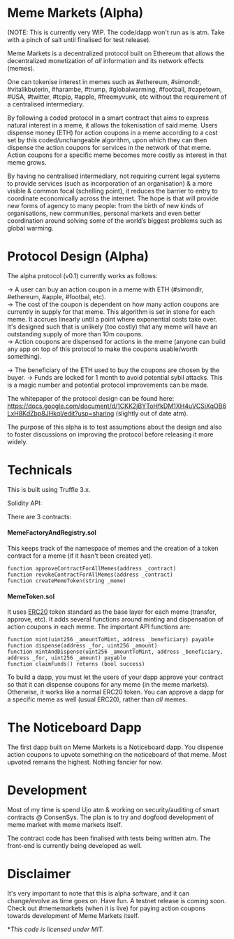 # Meme Markets (Alpha)

(NOTE: This is currently very WIP. The code/dapp won't run as is atm. Take with a pinch of salt until finalised for test release).

Meme Markets is a decentralized protocol built on Ethereum that allows the decentralized monetization of *all* information and its network effects (memes).

One can tokenise interest in memes such as #ethereum, #simondlr, #vitalikbuterin, #harambe, #trump, #globalwarming, #football, #capetown, #USA, #twitter, #tcpip, #apple, #freemyvunk, etc without the requirement of a centralised intermediary.

By following a coded protocol in a smart contract that aims to express natural interest in a meme, it allows the tokenisation of said meme. Users dispense money (ETH) for action coupons in a meme according to a cost set by this coded/unchangeable algorithm, upon which they can then dispense the action coupons for services in the network of that meme. Action coupons for a specific meme becomes more costly as interest in that meme grows.

By having no centralised intermediary, not requiring current legal systems to provide services (such as incorporation of an organisation) & a more visible & common focal (schelling point), it reduces the barrier to entry to coordinate economically across the internet. The hope is that will provide new forms of agency to many people: from the birth of new kinds of organisations, new communities, personal markets and even better coordination around solving some of the world’s biggest problems such as global warming.

# Protocol Design (Alpha)

The alpha protocol (v0.1) currently works as follows:

-> A user can buy an action coupon in a meme with ETH (#simondlr, #ethereum, #apple, #footbal, etc).  
-> The cost of the coupon is dependent on how many action coupons are currently in supply for that meme. This algorithm is set in stone for each meme. It accrues linearly until a point where exponential costs take over. It's designed such that is unlikely (too costly) that any meme will have an outstanding supply of more than 10m coupons.  
-> Action coupons are dispensed for actions in the meme (anyone can build any app on top of this protocol to make the coupons usable/worth something).  

-> The beneficiary of the ETH used to buy the coupons are chosen by the buyer.
-> Funds are locked for 1 month to avoid potential sybil attacks. This is a magic number and potential protocol improvements can be made.

The whitepaper of the protocol design can be found here: https://docs.google.com/document/d/1CKK2jBYToHfkDM1XH4uVCSjXqOB6LxH8KdZbp8JHkqI/edit?usp=sharing (slightly out of date atm).

The purpose of this alpha is to test assumptions about the design and also to foster discussions on improving the protocol before releasing it more widely.

# Technicals

This is built using Truffle 3.x.

Solidity API:

There are 3 contracts:

#### MemeFactoryAndRegistry.sol

This keeps track of the namespace of memes and the creation of a token contract for a meme (if it hasn't been created yet).

```function approveContractForAllMemes(address _contract)```  
```function revokeContractForAllMemes(address _contract)```  
```function createMemeToken(string _meme)```  

#### MemeToken.sol

It uses [ERC20](https://github.com/ethereum/EIPs/issues/20) token standard as the base layer for each meme (transfer, approve, etc). It adds several functions around minting and dispensation of action coupons in each meme. The important API functions are:

```function mint(uint256 _amountToMint, address _beneficiary) payable```  
```function dispense(address _for, uint256 _amount)```  
```function mintAndDispense(uint256 _amountToMint, address _beneficiary, address _for, uint256 _amount) payable```   
```function claimFunds() returns (bool success)```

To build a dapp, you must let the users of your dapp approve your contract so that it can dispense coupons for any meme (in the meme markets). Otherwise, it works like a normal ERC20 token. You can approve a dapp for a specific meme as well (usual ERC20), rather than *all* memes.

# The Noticeboard Dapp

The first dapp built on Meme Markets is a Noticeboard dapp. You dispense action coupons to upvote something on the noticeboard of that meme. Most upvoted remains the highest. Nothing fancier for now.

# Development

Most of my time is spend Ujo atm & working on security/auditing of smart contracts @ ConsenSys. The plan is to try and dogfood development of meme market with meme markets itself.

The contract code has been finalised with tests being written atm. The front-end is currently being developed as well.

# Disclaimer

It's very important to note that this is alpha software, and it can change/evolve as time goes on. Have fun. A testnet release is coming soon. Check out #mememarkets (when it is live) for paying action coupons towards development of Meme Markets itself.

**This code is licensed under MIT.*
